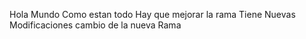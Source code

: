 Hola Mundo Como estan todo 
Hay que mejorar la rama Tiene Nuevas Modificaciones 
cambio de la nueva Rama 